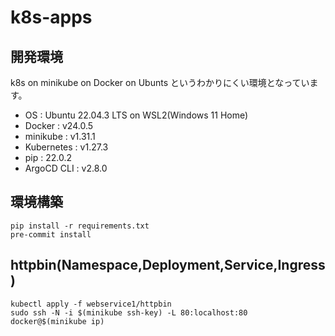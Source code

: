 # k8s-apps

## 開発環境

k8s on minikube on Docker on Ubunts というわかりにくい環境となっています。

- OS : Ubuntu 22.04.3 LTS on WSL2(Windows 11 Home)
- Docker : v24.0.5
- minikube : v1.31.1
- Kubernetes : v1.27.3
- pip : 22.0.2
- ArgoCD CLI : v2.8.0

## 環境構築

```
pip install -r requirements.txt
pre-commit install
```

## httpbin(Namespace,Deployment,Service,Ingress)

```
kubectl apply -f webservice1/httpbin
sudo ssh -N -i $(minikube ssh-key) -L 80:localhost:80 docker@$(minikube ip)
```
